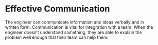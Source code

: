 # Effective Communication

The engineer can communicate information and ideas verbally and in written form. Communication is vital for integration with a team. When the engineer doesn’t understand something, they are able to explain the problem well enough that their team can help them.
